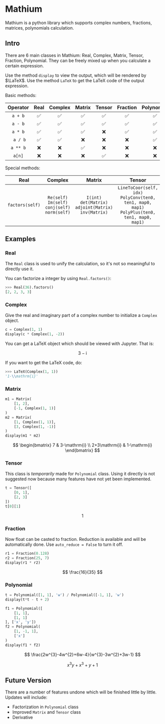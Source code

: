 # Mathium

Mathium is a python library which supports complex numbers, fractions, matrices, polynomials calculation.

## Intro

There are 6 main classes in Mathium: Real, Complex, Matrix, Tensor, Fraction, Polynomial. They can be freely mixed up when you calculate a certain expression.

Use the method `display` to view the output, which will be rendered by $\LaTeX$. Use the method `LaTeX` to get the LaTeX code of the output expression.

Basic methods:

| Operator | Real | Complex | Matrix | Tensor | Fraction | Polynomial |
| :---: | :---: | :---: | :---: | :---: | :---: | :---: |
| `a + b` | ✅ | ✅ | ✅ | ✅ | ✅ | ✅ |
| `a - b` | ✅ | ✅ | ✅ | ✅ | ✅ | ✅ |
| `a * b` | ✅ | ✅ | ✅ | ❌ | ✅ | ✅ |
| ` a / b` | ✅ | ✅ | ❌ | ❌ | ❌ | ✅ |
| `a ** b` | ❌ | ❌ | ✅ | ❌ | ❌ | ❌ |
| `a[n]` | ❌ | ❌ | ❌ | ✅ | ❌ | ❌ |

Special methods:

| Real | Complex | Matrix | Tensor | Fraction | Polynomial |
| :---: | :---: | :---: | :---: | :---: | :---: |
| `factors(self)` | `Re(self)`<br>`Im(self)`<br>`conj(self)`<br>`norm(self)` | `I(int)`<br>`det(Matrix)`<br>`adjoint(Matrix)`<br>`inv(Matrix)` | `LineToCoor(self, idx)`<br>`PolyConv(ten0, ten1, map0, map1)`<br>`PolyPlus(ten0, ten1, map0, map1)` | `reduce(self)` | |

## Examples

### Real

The `Real` class is used to unify the calculation, so it's not so meaningful to directly use it. 

You can factorize a integer by using `Real.factors()`:

```python
>>> Real(36).factors()
[2, 2, 3, 3]
```

### Complex

Give the real and imaginary part of a complex number to initialize a `Complex` object.

```python
c = Complex(1, 1)
display(c * Complex(1, -2))
```

You can get a LaTeX object which should be viewed with Jupyter. That is:

$$
3-\mathrm{i}
$$

If you want to get the LaTeX code, do:
```python
>>> LaTeX(Complex(1, 1))
'1-\\mathrm{i}'
```

### Matrix

```python
m1 = Matrix(
    [1, 2],
    [-1, Complex(1, 1)]
)
m2 = Matrix(
    [1, Complex(1, 1)],
    [3, Complex(1, -1)]
)
display(m1 * m2)
```
$$
\begin{bmatrix}
7 & 3-\mathrm{i} \\
2+3\mathrm{i} & 1-\mathrm{i}
\end{bmatrix}
$$

### Tensor

This class is *temporarily* made for `Polynomial` class. Using it directly is not suggested now because many features have not yet been implemented.

```python
t = Tensor([
    [0, 1],
    [2, 3]
])
t[0][1]
```
$$
1
$$

### Fraction

Now float can be casted to fraction. Reduction is available and will be automatically done. Use `auto_reduce = False` to turn it off.

```python
r1 = Fraction(0.128)
r2 = Fraction(25, 7)
display(r1 * r2)
```
$$
\frac{16}{35}
$$

### Polynomial

```python
t = Polynomial([1, 1], 'w') / Polynomial([-1, 1], 'w')
display(t*t - t + 2)

f1 = Polynomial([
    [1, 1],
    [1, 1]
], ['x', 'y'])
f2 = Polynomial(
    [1, -1, 1],
    ['x']
)
display(f1 * f2)
```
$$
\frac{2w^{3}-4w^{2}+6w-4}{w^{3}-3w^{2}+3w-1}
$$

$$
x^{3}y+x^{3}+y+1
$$

## Future Version

There are a number of features undone which will be finished little by little. Updates will include:

* Factorization in `Polynomial` class
* Improved `Matrix` and `Tensor` class
* Derivative
